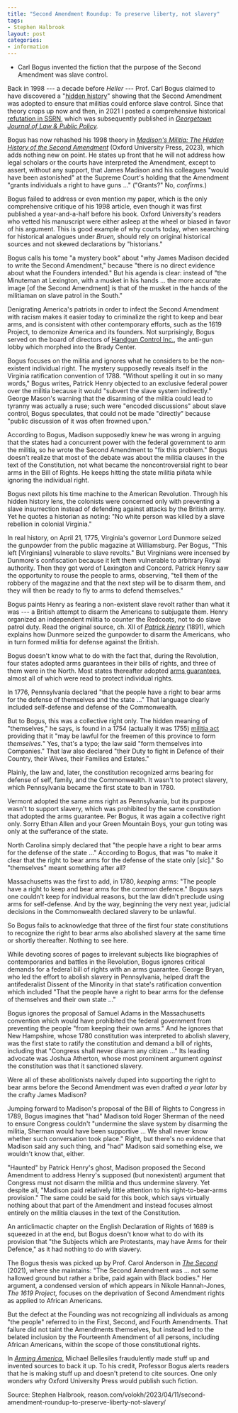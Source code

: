 ```yaml
---
title: "Second Amendment Roundup: To preserve liberty, not slavery"
tags:
- Stephen Halbrook
layout: post
categories:
- information
---
```


- Carl Bogus invented the fiction that the purpose of the Second Amendment was slave control.

Back in 1998 --- a decade before *Heller* --- Prof. Carl Bogus claimed to have discovered a "[hidden history](https://papers.ssrn.com/sol3/papers.cfm?abstract_id=1465114)" showing that the Second Amendment was adopted to ensure that militias could enforce slave control. Since that theory crops up now and then, in 2021 I posted a comprehensive historical [refutation in SSRN](https://ssrn.com/abstract=3941401), which was subsequently published in *[Georgetown Journal of Law & Public Policy](https://www.law.georgetown.edu/public-policy-journal/wp-content/uploads/sites/23/2022/09/GT-GLPP220045.pdf).*

Bogus has now rehashed his 1998 theory in [*Madison's Militia: The Hidden History of the Second Amendment*](https://global.oup.com/academic/product/madisons-militia-9780197632222?cc=us&lang=en&) (Oxford University Press, 2023), which adds nothing new on point. He states up front that he will not address how legal scholars or the courts have interpreted the Amendment, except to assert, without any support, that James Madison and his colleagues "would have been astonished" at the Supreme Court's holding that the Amendment "grants individuals a right to have guns ..." ("Grants?" No, *confirms.*)

Bogus failed to address or even mention my paper, which is the only comprehensive critique of his 1998 article, even though it was first published a year-and-a-half before his book. Oxford University's readers who vetted his manuscript were either asleep at the wheel or biased in favor of his argument. This is good example of why courts today, when searching for historical analogues under *Bruen,* should rely on original historical sources and not skewed declarations by "historians."

Bogus calls his tome "a mystery book" about "why James Madison decided to write the Second Amendment," because "there is no direct evidence about what the Founders intended." But his agenda is clear: instead of "the Minuteman at Lexington, with a musket in his hands ... the more accurate image \[of the Second Amendment\] is that of the musket in the hands of the militiaman on slave patrol in the South."

Denigrating America's patriots in order to infect the Second Amendment with racism makes it easier today to criminalize the right to keep and bear arms, and is consistent with other contemporary efforts, such as the 1619 Project, to demonize America and its founders. Not surprisingly, Bogus served on the board of directors of [Handgun Control Inc.](https://joebrower.com/RKBA/RKBA_FILES/BAD_GUYS/History_of_HCI.pdf), the anti-gun lobby which morphed into the Brady Center.

Bogus focuses on the militia and ignores what he considers to be the non-existent individual right. The mystery supposedly reveals itself in the Virginia ratification convention of 1788. "Without spelling it out in so many words," Bogus writes, Patrick Henry objected to an exclusive federal power over the militia because it would "subvert the slave system indirectly." George Mason's warning that the disarming of the militia could lead to tyranny was actually a ruse; such were "encoded discussions" about slave control, Bogus speculates, that could not be made "directly" because "public discussion of it was often frowned upon."

According to Bogus, Madison supposedly knew he was wrong in arguing that the states had a concurrent power with the federal government to arm the militia, so he wrote the Second Amendment to "fix this problem." Bogus doesn't realize that most of the debate was about the militia clauses in the text of the Constitution, not what became the noncontroversial right to bear arms in the Bill of Rights. He keeps hitting the state militia piñata while ignoring the individual right.

Bogus next pilots his time machine to the American Revolution. Through his hidden history lens, the colonists were concerned only with preventing a slave insurrection instead of defending against attacks by the British army. Yet he quotes a historian as noting: "No white person was killed by a slave rebellion in colonial Virginia."

In real history, on April 21, 1775, Virginia's governor Lord Dunmore seized the gunpowder from the public magazine at Williamsburg. Per Bogus, "This left \[Virginians\] vulnerable to slave revolts." But Virginians were incensed by Dunmore's confiscation because it left them vulnerable to arbitrary Royal authority. Then they got word of Lexington and Concord. Patrick Henry saw the opportunity to rouse the people to arms, observing, "tell them of the robbery of the magazine and that the next step will be to disarm them, and they will then be ready to fly to arms to defend themselves."

Bogus paints Henry as fearing a non-existent slave revolt rather than what it was --- a British attempt to disarm the Americans to subjugate them. Henry organized an independent militia to counter the Redcoats, not to do slave patrol duty. Read the original source, ch. XII of [*Patrick Henry*](https://archive.org/details/patrickhenrylif00henrgoog) (1891), which explains how Dunmore seized the gunpowder to disarm the Americans, who in turn formed militia for defense against the British.

Bogus doesn't know what to do with the fact that, during the Revolution, four states adopted arms guarantees in their bills of rights, and three of them were in the North. Most states thereafter adopted [arms guarantees](https://www2.law.ucla.edu/volokh/beararms/statecon.htm), almost all of which were read to protect individual rights.

In 1776, Pennsylvania declared "that the people have a right to bear arms for the defense of themselves and the state ..." That language clearly included self-defense and defense of the Commonwealth.

But to Bogus, this was a collective right only. The hidden meaning of "themselves," he says, is found in a 1754 (actually it was 1755) [militia act](https://founders.archives.gov/documents/Franklin/01-06-02-0116) providing that it "may be lawful for the freemen of this province to form *themselves.*" Yes, that's a typo; the law said "form themselves into Companies." That law also declared "their Duty to fight in Defence of their Country, their Wives, their Families and Estates."

Plainly, the law and, later, the constitution recognized arms bearing for defense of self, family, and the Commonwealth. It wasn't to protect slavery, which Pennsylvania became the first state to ban in 1780.

Vermont adopted the same arms right as Pennsylvania, but its purpose wasn't to support slavery, which was prohibited by the same constitution that adopted the arms guarantee. Per Bogus, it was again a collective right only. Sorry Ethan Allen and your Green Mountain Boys, your gun toting was only at the sufferance of the state.

North Carolina simply declared that "the people have a right to bear arms for the defense of the state ..." According to Bogus, that was "to make it clear that the right to bear arms for the defense of the state only \[*sic*\]." So "themselves" meant something after all?

Massachusetts was the first to add, in 1780, *keeping* arms: "The people have a right to keep and bear arms for the common defence." Bogus says one couldn't keep for individual reasons, but the law didn't preclude using arms for self-defense. And by the way, beginning the very next year, judicial decisions in the Commonwealth declared slavery to be unlawful.

So Bogus fails to acknowledge that three of the first four state constitutions to recognize the right to bear arms also abolished slavery at the same time or shortly thereafter. Nothing to see here.

While devoting scores of pages to irrelevant subjects like biographies of contemporaries and battles in the Revolution, Bogus ignores critical demands for a federal bill of rights with an arms guarantee. George Bryan, who led the effort to abolish slavery in Pennsylvania, helped draft the antifederalist Dissent of the Minority in that state's ratification convention which included "That the people have a right to bear arms for the defense of themselves and their own state ..."

Bogus ignores the proposal of Samuel Adams in the Massachusetts convention which would have prohibited the federal government from preventing the people "from keeping their own arms." And he ignores that New Hampshire, whose 1780 constitution was interpreted to abolish slavery, was the first state to ratify the constitution and demand a bill of rights, including that "Congress shall never disarm any citizen ..." Its leading advocate was Joshua Atherton, whose most prominent argument *against* the constitution was that it sanctioned slavery.

Were all of these abolitionists naively duped into supporting the right to bear arms before the Second Amendment was even drafted *a year later* by the crafty James Madison?

Jumping forward to Madison's proposal of the Bill of Rights to Congress in 1789, Bogus imagines that "had" Madison told Roger Sherman of the need to ensure Congress couldn't "undermine the slave system by disarming the militia, Sherman would have been supportive ... We shall never know whether such conversation took place." Right, but there's no evidence that Madison said any such thing, and "had" Madison said something else, we wouldn't know that, either.

"Haunted" by Patrick Henry's ghost, Madison proposed the Second Amendment to address Henry's supposed (but nonexistent) argument that Congress must not disarm the militia and thus undermine slavery. Yet despite all, "Madison paid relatively little attention to his right-to-bear-arms provision." The same could be said for this book, which says virtually nothing about that part of the Amendment and instead focuses almost entirely on the militia clauses in the text of the Constitution.

An anticlimactic chapter on the English Declaration of Rights of 1689 is squeezed in at the end, but Bogus doesn't know what to do with its provision that "the Subjects which are Protestants, may have Arms for their Defence," as it had nothing to do with slavery.

The Bogus thesis was picked up by Prof. Carol Anderson in [*The Second*](https://www.professorcarolanderson.org/the-second) (2021), where she maintains: "The Second Amendment was ... not some hallowed ground but rather a bribe, paid again with Black bodies." Her argument, a condensed version of which appears in Nikole Hannah-Jones, *The 1619 Project,* focuses on the deprivation of Second Amendment rights as applied to African Americans.

But the defect at the Founding was not recognizing all individuals as among "the people" referred to in the First, Second, and Fourth Amendments. That failure did not taint the Amendments themselves, but instead led to the belated inclusion by the Fourteenth Amendment of all persons, including African Americans, within the scope of those constitutional rights.

In [*Arming America*,](https://fee.org/articles/what-the-fake-history-of-americas-gun-culture-teaches-us/) Michael Bellesiles fraudulently made stuff up and invented sources to back it up. To his credit, Professor Bogus alerts readers that he is making stuff up and doesn't pretend to cite sources. One only wonders why Oxford University Press would publish such fiction.

Source: Stephen Halbrook, reason.com/volokh/2023/04/11/second-amendment-roundup-to-preserve-liberty-not-slavery/
